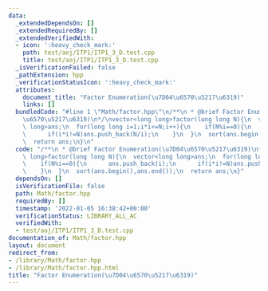 ```yaml
---
data:
  _extendedDependsOn: []
  _extendedRequiredBy: []
  _extendedVerifiedWith:
  - icon: ':heavy_check_mark:'
    path: test/aoj/ITP1/ITP1_3_D.test.cpp
    title: test/aoj/ITP1/ITP1_3_D.test.cpp
  _isVerificationFailed: false
  _pathExtension: hpp
  _verificationStatusIcon: ':heavy_check_mark:'
  attributes:
    document_title: "Factor Enumeration(\u7D04\u6570\u5217\u6319)"
    links: []
  bundledCode: "#line 1 \"Math/factor.hpp\"\n/**\n * @brief Factor Enumeration(\u7D04\
    \u6570\u5217\u6319)\n*/\nvector<long long>factor(long long N){\n  vector<long\
    \ long>ans;\n  for(long long i=1;i*i<=N;i++){\n    if(N%i==0){\n      ans.push_back(i);\n\
    \      if(i*i!=N)ans.push_back(N/i);\n    }\n  }\n  sort(ans.begin(),ans.end());\n\
    \  return ans;\n}\n"
  code: "/**\n * @brief Factor Enumeration(\u7D04\u6570\u5217\u6319)\n*/\nvector<long\
    \ long>factor(long long N){\n  vector<long long>ans;\n  for(long long i=1;i*i<=N;i++){\n\
    \    if(N%i==0){\n      ans.push_back(i);\n      if(i*i!=N)ans.push_back(N/i);\n\
    \    }\n  }\n  sort(ans.begin(),ans.end());\n  return ans;\n}"
  dependsOn: []
  isVerificationFile: false
  path: Math/factor.hpp
  requiredBy: []
  timestamp: '2022-01-05 16:38:42+00:00'
  verificationStatus: LIBRARY_ALL_AC
  verifiedWith:
  - test/aoj/ITP1/ITP1_3_D.test.cpp
documentation_of: Math/factor.hpp
layout: document
redirect_from:
- /library/Math/factor.hpp
- /library/Math/factor.hpp.html
title: "Factor Enumeration(\u7D04\u6570\u5217\u6319)"
---
```

